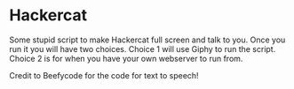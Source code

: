 # Hackercat
Some stupid script to make Hackercat full screen and talk to you. Once you run it you will have two choices. Choice 1 will use Giphy to run the script. Choice 2 is for when you have your own webserver to run from.

Credit to Beefycode for the code for text to speech!
